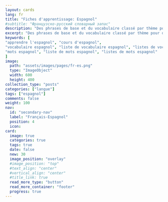 ```yaml
---
layout: cards
lang: fr
title: "Fiches d'apprentissage: Espagnol"
#subtitle: "Французско-русский словарный запас"
description: "Des phrases de base et du vocabulaire classé par thème pour débuter en espagnol."
excerpt: "Des phrases de base et du vocabulaire classé par thème pour débuter en espagnol."
keywords: [
"apprendre l'espagnol", "cours d'espagnol",
"vocabulaire espagnol", "liste de vocabulaire espagnol", "listes de vocabulaire espagnol",
"mots espagnol", "liste de mots espagnol", "listes de mots espagnol"
]
image:
  path: "assets/images/pages/fr-es.png"
  type: "ImageObject"
  width: 600
  height: 400
collection_type: "posts"
categories: ["langue"]
tags: ["espagnol"]
comments: false
weight: 100
nav:
  id: "secondary-nav"
  label: "Français-Espagnol"
  position: 4
  icon:
card:
  image: true
  categories: true
  tags: true
  date: false
  new: 30
  image_position: "overlay"
  #image_position: "top"
  #text_align: "center"
  #vertical_align: "center"
  #title_link: true
  read_more_type: "button"
  read_more_container: "footer"
  progress: true
---
```

